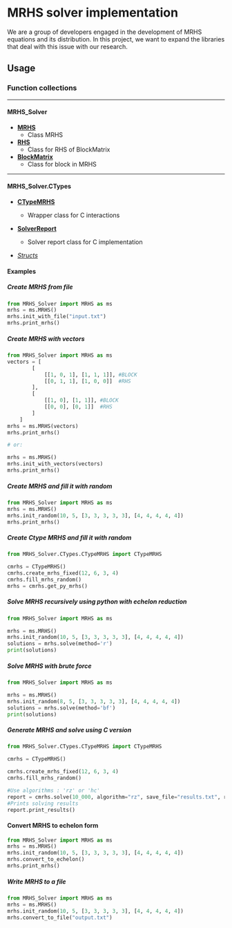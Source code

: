 # MRHS solver implementation
We are a group of developers engaged in the development of MRHS equations and its distribution. In this project, we want to expand the libraries that deal with this issue with our research.

## Usage 





### Function collections

---

#### MRHS_Solver
- [**MRHS**](MRHS.md)
  - Class MRHS
- [**RHS**](RHS.md)
  - Class for RHS of BlockMatrix
- [**BlockMatrix**](BlockMatrix.md)
  - Class for block in MRHS

---

#### MRHS_Solver.CTypes

- [**CTypeMRHS**](CTypeMRHS.md) 
  - Wrapper class for C interactions

- [**SolverReport**](SolverReport.md)
  - Solver report class for C implementation 
  
- [*Structs*](CStructs.md)


#### Examples

##### Create MRHS from file
```python
from MRHS_Solver import MRHS as ms
mrhs = ms.MRHS()
mrhs.init_with_file("input.txt")
mrhs.print_mrhs()
```

##### Create MRHS with vectors
```python
from MRHS_Solver import MRHS as ms
vectors = [
        [
            [[1, 0, 1], [1, 1, 1]], #BLOCK
            [[0, 1, 1], [1, 0, 0]]  #RHS
        ],
        [
            [[1, 0], [1, 1]], #BLOCK
            [[0, 0], [0, 1]]  #RHS
        ]
    ]
mrhs = ms.MRHS(vectors)
mrhs.print_mrhs()

# or:

mrhs = ms.MRHS()
mrhs.init_with_vectors(vectors)
mrhs.print_mrhs()
```

##### Create MRHS and fill it with random
```python
from MRHS_Solver import MRHS as ms
mrhs = ms.MRHS()
mrhs.init_random(10, 5, [3, 3, 3, 3, 3], [4, 4, 4, 4, 4])
mrhs.print_mrhs()
```

##### Create Ctype MRHS and fill it with random
```python
from MRHS_Solver.CTypes.CTypeMRHS import CTypeMRHS

cmrhs = CTypeMRHS()
cmrhs.create_mrhs_fixed(12, 6, 3, 4)
cmrhs.fill_mrhs_random()
mrhs = cmrhs.get_py_mrhs()
```

##### Solve MRHS recursively using python with echelon reduction

```python
from MRHS_Solver import MRHS as ms

mrhs = ms.MRHS()
mrhs.init_random(10, 5, [3, 3, 3, 3, 3], [4, 4, 4, 4, 4])
solutions = mrhs.solve(method='r')
print(solutions)
```

##### Solve MRHS with brute force

```python
from MRHS_Solver import MRHS as ms

mrhs = ms.MRHS()
mrhs.init_random(8, 5, [3, 3, 3, 3, 3], [4, 4, 4, 4, 4])
solutions = mrhs.solve(method='bf')
print(solutions)
```

##### Generate MRHS and solve using C version
```python
from MRHS_Solver.CTypes.CTypeMRHS import CTypeMRHS

cmrhs = CTypeMRHS()

cmrhs.create_mrhs_fixed(12, 6, 3, 4)
cmrhs.fill_mrhs_random()

#Use algorithms : 'rz' or 'hc'
report = cmrhs.solve(10_000, algorithm="rz", save_file="results.txt", report_solutions=0)
#Prints solving results
report.print_results()
```

#### Convert MRHS to echelon form
```python
from MRHS_Solver import MRHS as ms
mrhs = ms.MRHS()
mrhs.init_random(10, 5, [3, 3, 3, 3, 3], [4, 4, 4, 4, 4])
mrhs.convert_to_echelon()
mrhs.print_mrhs()
```


##### Write MRHS to a file
```python
from MRHS_Solver import MRHS as ms
mrhs = ms.MRHS()
mrhs.init_random(10, 5, [3, 3, 3, 3, 3], [4, 4, 4, 4, 4])
mrhs.convert_to_file("output.txt")
```

        

